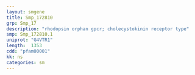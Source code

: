 ```yaml
---
layout: smgene
title: Smp_172810
grp: Smp_17
description: "rhodopsin orphan gpcr; cholecystokinin receptor type"
smp: Smp_172810.1
uniprot: "G4VTR1"
length:  1353
cdd: "pfam00001"
kk: ns
categories: sm
---
```

